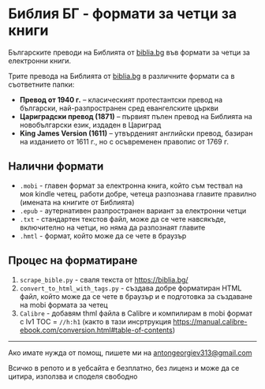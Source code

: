 # Библия БГ - формати за четци за книги
Българските преводи на Библията от [biblia.bg](https://biblia.bg/) във формати за четци за електронни книги.

Трите превода на Библията от [biblia.bg](https://biblia.bg/) в различните формати са в съответните папки:
- **Превод от 1940 г.** – класическият протестантски превод на български, най-разпространен сред евангелските църкви
- **Цариградски превод (1871)** – първият пълен превод на Библията на новобългарски език, издаден в Цариград
- **King James Version (1611)** – утвърденият английски превод, базиран на изданието от 1611 г., но с осъвременен правопис от 1769 г.


## Налични формати
- `.mobi` - главен формат за електронна книга, който съм тествал на моя kindle четец, работи добре, четеца разпознава главите правилно (имената на книгите от Библията)
- `.epub` - аутернативен разпространен вариант за електронни четци
- `.txt` - стандартен текстов файл, може да се чете навсякъде, включително на четци, но няма да разпознаят главите
- `.hmtl` - формат, който може да се чете в браузър


## Процес на форматиране
1. `scrape_bible.py` - сваля текста от https://biblia.bg/
2. `convert_to_html_with_tags.py` - създава добре форматиран HTML файл, който може да се чете в браузър и е подготовка за създаване на mobi формата за четец
3. `Calibre` - добавям thml файла в Calibre и компилирам в mobi формат с lv1 TOC = `//h:h1` (както в тази инсртрукция https://manual.calibre-ebook.com/conversion.html#table-of-contents)


---

Ако имате нужда от помощ, пишете ми на antongeorgiev313@gmail.com

Всичко в репото и в уебсайта е безплатно, без лиценз и може да се цитира, използва и споделя свободно
